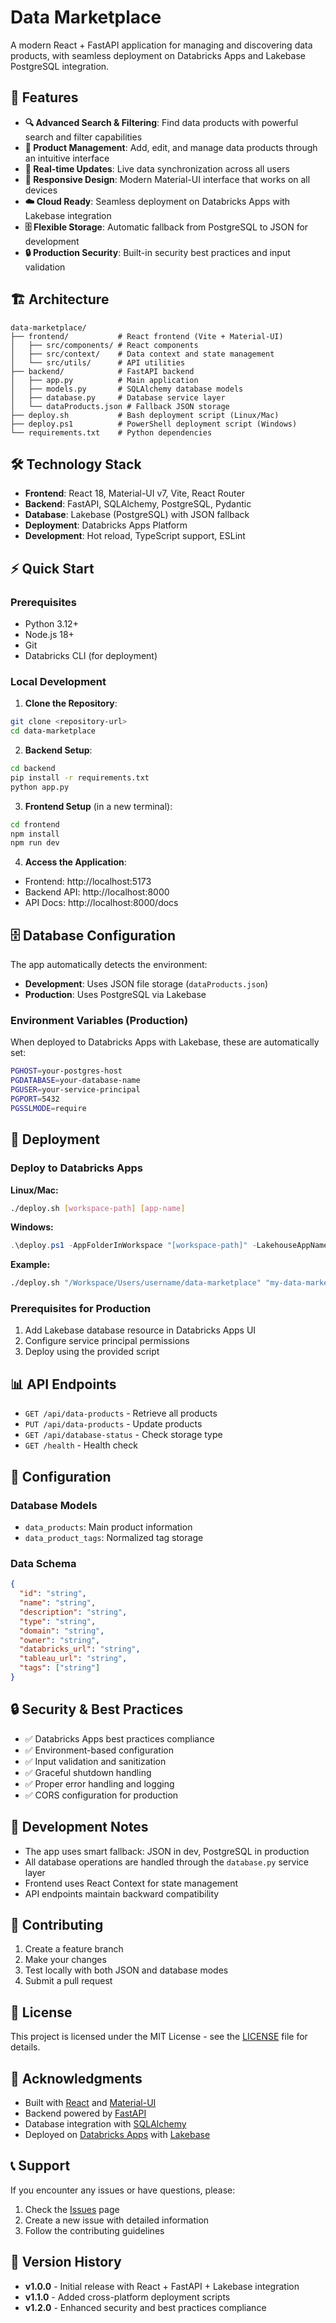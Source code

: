 # Data Marketplace

A modern React + FastAPI application for managing and discovering data products, with seamless deployment on Databricks Apps and Lakebase PostgreSQL integration.

## 🚀 Features

- **🔍 Advanced Search & Filtering**: Find data products with powerful search and filter capabilities
- **📝 Product Management**: Add, edit, and manage data products through an intuitive interface
- **🔄 Real-time Updates**: Live data synchronization across all users
- **📱 Responsive Design**: Modern Material-UI interface that works on all devices
- **☁️ Cloud Ready**: Seamless deployment on Databricks Apps with Lakebase integration
- **🗄️ Flexible Storage**: Automatic fallback from PostgreSQL to JSON for development
- **🔒 Production Security**: Built-in security best practices and input validation

## 🏗️ Architecture

```
data-marketplace/
├── frontend/           # React frontend (Vite + Material-UI)
│   ├── src/components/ # React components
│   ├── src/context/    # Data context and state management
│   └── src/utils/      # API utilities
├── backend/            # FastAPI backend
│   ├── app.py          # Main application
│   ├── models.py       # SQLAlchemy database models
│   ├── database.py     # Database service layer
│   └── dataProducts.json # Fallback JSON storage
├── deploy.sh           # Bash deployment script (Linux/Mac)
├── deploy.ps1          # PowerShell deployment script (Windows)
└── requirements.txt    # Python dependencies
```

## 🛠️ Technology Stack

- **Frontend**: React 18, Material-UI v7, Vite, React Router
- **Backend**: FastAPI, SQLAlchemy, PostgreSQL, Pydantic
- **Database**: Lakebase (PostgreSQL) with JSON fallback
- **Deployment**: Databricks Apps Platform
- **Development**: Hot reload, TypeScript support, ESLint

## ⚡ Quick Start

### Prerequisites
- Python 3.12+
- Node.js 18+
- Git
- Databricks CLI (for deployment)

### Local Development

1. **Clone the Repository**:
```bash
git clone <repository-url>
cd data-marketplace
```

2. **Backend Setup**:
```bash
cd backend
pip install -r requirements.txt
python app.py
```

3. **Frontend Setup** (in a new terminal):
```bash
cd frontend
npm install
npm run dev
```

4. **Access the Application**:
- Frontend: http://localhost:5173
- Backend API: http://localhost:8000
- API Docs: http://localhost:8000/docs

## 🗄️ Database Configuration

The app automatically detects the environment:

- **Development**: Uses JSON file storage (`dataProducts.json`)
- **Production**: Uses PostgreSQL via Lakebase

### Environment Variables (Production)
When deployed to Databricks Apps with Lakebase, these are automatically set:
```bash
PGHOST=your-postgres-host
PGDATABASE=your-database-name
PGUSER=your-service-principal
PGPORT=5432
PGSSLMODE=require
```

## 🚀 Deployment

### Deploy to Databricks Apps

**Linux/Mac:**
```bash
./deploy.sh [workspace-path] [app-name]
```

**Windows:**
```powershell
.\deploy.ps1 -AppFolderInWorkspace "[workspace-path]" -LakehouseAppName "[app-name]"
```

**Example:**
```bash
./deploy.sh "/Workspace/Users/username/data-marketplace" "my-data-marketplace"
```

### Prerequisites for Production
1. Add Lakebase database resource in Databricks Apps UI
2. Configure service principal permissions
3. Deploy using the provided script

## 📊 API Endpoints

- `GET /api/data-products` - Retrieve all products
- `PUT /api/data-products` - Update products
- `GET /api/database-status` - Check storage type
- `GET /health` - Health check

## 🔧 Configuration

### Database Models
- `data_products`: Main product information
- `data_product_tags`: Normalized tag storage

### Data Schema
```json
{
  "id": "string",
  "name": "string", 
  "description": "string",
  "type": "string",
  "domain": "string",
  "owner": "string",
  "databricks_url": "string",
  "tableau_url": "string",
  "tags": ["string"]
}
```

## 🔒 Security & Best Practices

- ✅ Databricks Apps best practices compliance
- ✅ Environment-based configuration
- ✅ Input validation and sanitization
- ✅ Graceful shutdown handling
- ✅ Proper error handling and logging
- ✅ CORS configuration for production

## 📝 Development Notes

- The app uses smart fallback: JSON in dev, PostgreSQL in production
- All database operations are handled through the `database.py` service layer
- Frontend uses React Context for state management
- API endpoints maintain backward compatibility

## 🤝 Contributing

1. Create a feature branch
2. Make your changes
3. Test locally with both JSON and database modes
4. Submit a pull request

## 📄 License

This project is licensed under the MIT License - see the [LICENSE](LICENSE) file for details.

## 🙏 Acknowledgments

- Built with [React](https://reactjs.org/) and [Material-UI](https://mui.com/)
- Backend powered by [FastAPI](https://fastapi.tiangolo.com/)
- Database integration with [SQLAlchemy](https://www.sqlalchemy.org/)
- Deployed on [Databricks Apps](https://docs.databricks.com/apps/index.html) with [Lakebase](https://docs.databricks.com/lakebase/index.html)

## 📞 Support

If you encounter any issues or have questions, please:
1. Check the [Issues](https://github.com/your-username/data-marketplace/issues) page
2. Create a new issue with detailed information
3. Follow the contributing guidelines

## 🔄 Version History

- **v1.0.0** - Initial release with React + FastAPI + Lakebase integration
- **v1.1.0** - Added cross-platform deployment scripts
- **v1.2.0** - Enhanced security and best practices compliance
